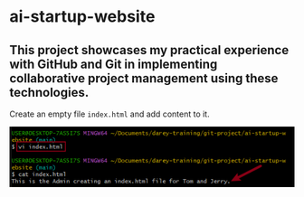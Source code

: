 # ai-startup-website

## This project showcases my practical experience with GitHub and Git in implementing collaborative project management using these technologies.

Create an empty file `index.html` and add content to it.

![](./img/1.indexandcontent.png)


